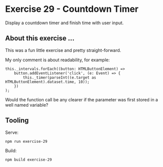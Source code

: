 # Exercise 29 - Countdown Timer

Display a countdown timer and finish time with user input.

## About this exercise ...

This was a fun little exercise and pretty straight-forward.

My only comment is about readability, for example:

```
this._intervals.forEach((button: HTMLButtonElement) =>
	button.addEventListener('click', (e: Event) => {
		this._timer(parseInt((e.target as HTMLButtonElement).dataset.time, 10));
	})
);
```

Would the function call be any clearer if the parameter was first stored in a well
named variable?

## Tooling

Serve:

`npm run exercise-29`

Build:

`npm build exercise-29`
